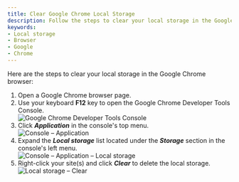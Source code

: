 ```yaml
---
title: Clear Google Chrome Local Storage
description: Follow the steps to clear your local storage in the Google Chrome browser.
keywords:
- Local storage
- Browser
- Google
- Chrome
---
```

Here are the steps to clear your local storage in the Google Chrome browser:  

1. Open a Google Chrome browser page.
1. Use your keyboard **F12** key to open the Google Chrome Developer Tools Console.  
![Google Chrome Developer Tools Console](/img/en/kb/KB4759.png)  
1. Click ***Application*** in the console's top menu.  
![Console – Application](/img/en/kb/KB4760.png)  
1. Expand the ***Local storage*** list located under the ***Storage*** section in the console's left menu.  
![Console – Application – Local storage](/img/en/kb/KB4761.png)  
1. Right-click your site(s) and click ***Clear*** to delete the local storage.  
![Local storage – Clear](/img/en/kb/KB4762.png)  
